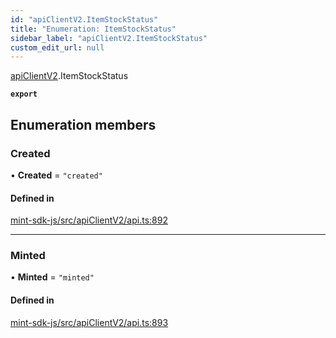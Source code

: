 ```yaml
---
id: "apiClientV2.ItemStockStatus"
title: "Enumeration: ItemStockStatus"
sidebar_label: "apiClientV2.ItemStockStatus"
custom_edit_url: null
---
```


[apiClientV2](../modules/apiClientV2).ItemStockStatus

**`export`**

## Enumeration members

### Created

• **Created** = `"created"`

#### Defined in

[mint-sdk-js/src/apiClientV2/api.ts:892](https://github.com/KyuzanInc/mint-sdk-js/blob/d2ac52e/src/apiClientV2/api.ts#L892)

___

### Minted

• **Minted** = `"minted"`

#### Defined in

[mint-sdk-js/src/apiClientV2/api.ts:893](https://github.com/KyuzanInc/mint-sdk-js/blob/d2ac52e/src/apiClientV2/api.ts#L893)

